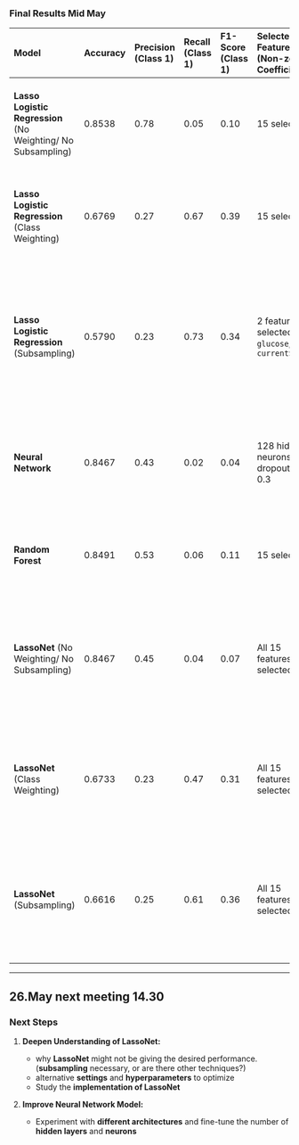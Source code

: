 ### **Final Results Mid May**

| Model                                                        | Accuracy | Precision (Class 1) | Recall (Class 1) | F1-Score (Class 1) | Selected Features (Non-zero Coefficients)                                  | Notes                                                                                                              |
|:-------------------------------------------------------------|:---------|:--------------------|:-----------------|:------------------|:---------------------------------------------------------------------------|:-------------------------------------------------------------------------------------------------------------------|
| **Lasso Logistic Regression** (No Weighting/ No Subsampling) | 0.8538  | 0.78               | 0.05            | 0.10              | 15 selected                                                                | High accuracy for the majority class, but poor recall for heart disease (Class 1).                                 |
| **Lasso Logistic Regression** (Class Weighting)              | 0.6769  | 0.27               | 0.67            | 0.39              | 15 selected                                                               | Class weighting improved recall for heart disease, but at the cost of precision.                                   |
| **Lasso Logistic Regression** (Subsampling)                  | 0.5790  | 0.23               | 0.73            | 0.34              | 2 features selected: `glucose`, `currentSmoker`                            | Sub-sampling improved recall for heart disease, but resulted in lower overall accuracy & precision. Only 2 features selected.  |
| **Neural Network**                                           | 0.8467  | 0.43               | 0.02            | 0.04              | 128 hidden neurons, dropout rate 0.3                                       | High accuracy for the majority class, but very low recall for heart disease predictions.                           |
| **Random Forest**                                            | 0.8491  | 0.53               | 0.06            | 0.11              | 15 selected                                                                | High accuracy for the majority class, but low recall for heart disease.                                            |
| **LassoNet** (No Weighting/ No Subsampling)                  | 0.8467  | 0.45               | 0.04            | 0.07              | All 15 features selected                                                 | Integrates Lasso feature selection with neural network. Similar results to Lasso Logistic Regression.              |
| **LassoNet** (Class Weighting)                                | 0.6733  | 0.23               | 0.47            | 0.31              | All 15 features selected                                                 | Class weighting for imbalanced data, leading to improved recall but lower accuracy & precision.                                |
| **LassoNet** (Subsampling)                                    | 0.6616  | 0.25               | 0.61            | 0.36              | All 15 features selected                                                 | Subsampling approach for class imbalance, leads to better recall for heart disease but lower accuracy & precision. |


---
26.May next meeting 14.30
---
### Next Steps

1. **Deepen Understanding of LassoNet:**
   - why **LassoNet** might not be giving the desired performance. (**subsampling** necessary, or are there other techniques?)
   - alternative **settings** and **hyperparameters** to optimize
   - Study the **implementation of LassoNet**

2. **Improve Neural Network Model:**
   - Experiment with **different architectures** and fine-tune the number of **hidden layers** and **neurons**
